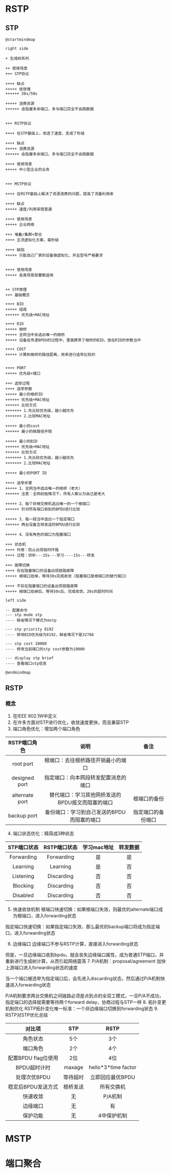 # RSTP
## STP

```plantuml
@startmindmap

right side

+ 生成树系列

++ 使用场景
+++ STP协议

++++ 缺点
+++++ 收敛慢
++++++ 30s/50s

+++++ 浪费资源
++++++ 会阻塞多余端口，多与端口完全不会跑数据


+++ RSTP协议

++++ 在STP基础上，改进了速度，变成了秒级

++++ 缺点
+++++ 浪费资源
++++++ 会阻塞多余端口，多与端口完全不会跑数据

++++ 使用场景
+++++ 中小型企业的业务


+++ MSTP协议

++++ 在RSTP基础上解决了资源浪费的问题，提高了流量利用率

++++ 缺点
+++++ 速度/利用率很普通

++++ 使用场景
+++++ 企业网络

+++ 堆叠/集群+聚合
++++ 主流虚拟化方案，毫秒级

++++ 缺陷
+++++ 只能自己厂家的设备做虚拟化，并且型号严格要求


++++ 使用场景
+++++ 各类场景部署都适用


++ STP原理
+++ 基础概念

++++ BID
+++++ 组成
++++++ 优先级+MAC地址

++++ RID
+++++ 根桥
+++++ 全网当中会选出唯一的根桥
+++++ 设备在传递BPDU的过程中，里面携带了根桥的BID，放在RID的参数当中

++++ COST
+++++ 计算到根桥的路径距离，用来进行选举比较的


++++ PORT
+++++ 优先级+端口

+++ 选举过程
++++ 选举参数
+++++ 最小的根桥ID
++++++ 优先级+MAC地址
++++++ 比较方式
+++++++ 1.先比较优先级，越小越优先
+++++++ 2.比较MAC地址

+++++ 最小的cost
++++++ 最小的根路径开销

+++++ 最小的BID
++++++ 优先级+MAC地址
++++++ 比较方式
+++++++ 1.先比较优先级，越小越优先
+++++++ 2.比较MAC地址

+++++ 最小的PORT ID

++++ 选举步骤
+++++ 1、全网当中选出唯一的根桥（老大）
++++++ 注意：全网初始情况下，所有人都认为自己是老大

+++++ 2、每个非根交换机选出唯一的一个根端口
++++++ 针对所有端口收到的BPDU进行比较

+++++ 3、每一段当中选出一个指定端口
++++++ 两台设备互相发送的BPDU进行比较

+++++ 4、没有角色的端口为阻塞端口

+++ 状态机
++++ 作用：防止出现临时环路
++++ 过程：侦听---15s---学习----15s---转发

+++ 故障切换
++++ 存在阻塞端口的设备出现链路故障
+++++ 根端口挂掉，等待30s完成收敛（阻塞端口是根端口的替代端口）

++++ 不存在阻塞端口的设备出现链路故障
+++++ 根端口挂掉后，等待50s后，完成收敛，20s的超时时间

left side

-- 配置命令
--- stp mode stp
---- 缺省情况下模式为mstp

--- stp priority 8192
---- 修改BID优先级为8192，缺省情况下是32768

--- stp cost 10000
---- 修改当前端口的stp cost参数为10000

--- display stp brief
---- 查看端口stp信息

@endmindmap
```
## RSTP 
### 概念
1. 在IEEE 802.1W中定义
2. 在许多方面对STP进行优化，收敛速度更快，而且兼容STP
3. 端口角色优化：增加两个端口角色

|RSTP端口角色|说明|备注|
|:-:|:-:|:-:|
|root port|根端口：去往根桥路径开销最小的端口||
|designed port|指定端口：向本网段转发配置消息的端口||
|alternate port|替代端口：学习其他网桥发送的BPDU报文而阻塞的端口|根端口的备份|
|backup port|备份端口：学习到自己发送的BPDU而阻塞的端口|指定端口的备份端口|

4. 端口状态优化：精简成3种状态

|STP端口状态|RSTP端口状态|学习mac地址|转发数据|
|:-:|:-:|:-:|:-:|
|Forwarding|Forwarding|是|是|
|Learning|Learning|是|否|
|Listening|Discarding|否|否|
|Blocking|Discarding|否|否|
|Disabled|Discarding|否|否|

5. 快速收敛机制
根端口快速切换：如果根端口失效，则最优的alternate端口成为根端口，进入forwarding状态

指定端口快速切换：如果指定端口失效，那么最优的backup端口将成为指定端口，进入forwarding状态

6. 边缘端口
边缘端口不参与RSTP计算，直接进入forwarding状态

但是，一旦边缘端口收到bpdu，就会丧失边缘端口属性，成为普通STP端口，并重新进行生成树计算，从而引起网络震荡
7. P/A机制：proposal/agreement
加快上游端口进入forwarding状态的速度

当一个端口被选举为指定端口后，会先进入discarding状态，然后通过P/A机制快速进入forwarding状态

P/A机制要求两台交换机之间链路必须是点到点的全双工模式，一旦P/A不成功，指定端口的选择就需要等待两个forward delay，协商过程与STP一样
8. 拓扑变更机制优化
RSTP拓扑变化唯一标准：一个非边缘端口切换到forwarding状态
9. RSTP对STP优化总结

|对比项|STP|RSTP|
|:-:|:-:|:-:|
|角色状态|5个|3个|
|端口角色|2个|4个|
|配置BPDU flag位使用|2位|4位|
|BPDU超时计时|maxage|hello\*3\*time factor|
|处理次优BPDU|等待超时|立即回应最优BPDU|
|稳定后BPDU发送方式|根桥发送|所有交换机|
|快速收敛|无|P/A机制|
|边缘端口|无|有|
|保护功能|无|4中保护机制|
# MSTP
# 端口聚合